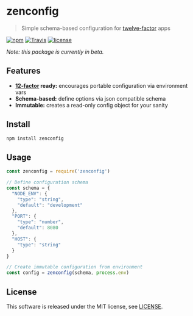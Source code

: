 # zenconfig

> Simple schema-based configuration for [twelve-factor](https://12factor.net) apps

[![npm](https://img.shields.io/npm/v/zenconfig.svg?maxAge=2592000&style=flat-square)](https://www.npmjs.com/package/zenconfig)
[![Travis](https://img.shields.io/travis/michaelhue/zenconfig.svg?maxAge=2592000&style=flat-square)](https://travis-ci.org/michaelhue/zenconfig)
[![license](https://img.shields.io/github/license/michaelhue/zenconfig.svg?maxAge=2592000&style=flat-square)](./LICENSE)

_Note: this package is currently in beta._


## Features

- **[12-factor](https://12factor.net/config) ready:** encourages portable configuration via environment vars
- **Schema-based:** define options via json compatible schema
- **Immutable:** creates a read-only config object for your sanity 


## Install

```bash
npm install zenconfig
```


## Usage

```js
const zenconfig = require('zenconfig')

// Define configuration schema
const schema = {
  "NODE_ENV": {
    "type": "string",
    "default": "development"
  },
  "PORT": {
    "type": "number",
    "default": 8080
  },
  "HOST": {
    "type": "string"
  }
}

// Create immutable configuration from environment
const config = zenconfig(schema, process.env)
```


## License

This software is released under the MIT license, see [LICENSE](./LICENSE).
